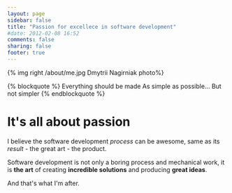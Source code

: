 ```yaml
---
layout: page
sidebar: false
title: "Passion for excellece in software development"
#date: 2012-02-08 16:52
comments: false
sharing: false
footer: true
---
```


{% img right /about/me.jpg Dmytrii Nagirniak photo%}


{% blockquote %}
Everything should be made
As simple as possible...
But not simpler
{% endblockquote %}


It's all about passion
==================================================

I believe the software development *process* can be awesome, same as its *result* - the great art - the product.

Software development is not only a boring process and mechanical work,
it is **the art** of creating **incredible solutions** and producing **great ideas**.

And that's what I'm after.
